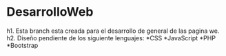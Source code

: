 # DesarrolloWeb
h1. Esta branch esta creada para el desarrollo de general de las pagina we.
h2. Diseño pendiente de los siguiente lenguajes:
*CSS
*JavaScript
*PHP
*Bootstrap
